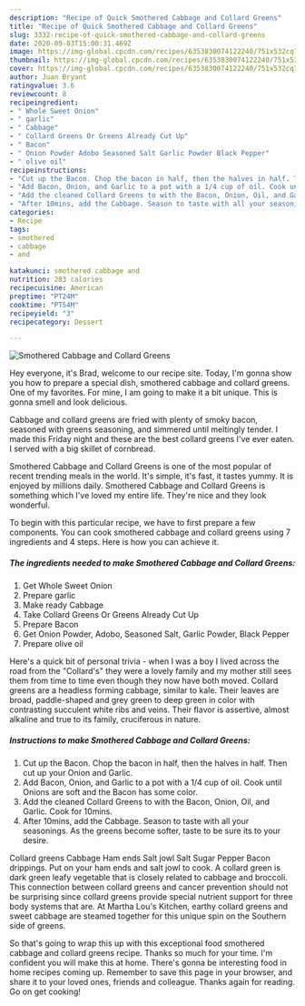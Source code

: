 ```yaml
---
description: "Recipe of Quick Smothered Cabbage and Collard Greens"
title: "Recipe of Quick Smothered Cabbage and Collard Greens"
slug: 3332-recipe-of-quick-smothered-cabbage-and-collard-greens
date: 2020-09-03T15:00:31.469Z
image: https://img-global.cpcdn.com/recipes/6353830074122240/751x532cq70/smothered-cabbage-and-collard-greens-recipe-main-photo.jpg
thumbnail: https://img-global.cpcdn.com/recipes/6353830074122240/751x532cq70/smothered-cabbage-and-collard-greens-recipe-main-photo.jpg
cover: https://img-global.cpcdn.com/recipes/6353830074122240/751x532cq70/smothered-cabbage-and-collard-greens-recipe-main-photo.jpg
author: Juan Bryant
ratingvalue: 3.6
reviewcount: 8
recipeingredient:
- " Whole Sweet Onion"
- " garlic"
- " Cabbage"
- " Collard Greens Or Greens Already Cut Up"
- " Bacon"
- " Onion Powder Adobo Seasoned Salt Garlic Powder Black Pepper"
- " olive oil"
recipeinstructions:
- "Cut up the Bacon. Chop the bacon in half, then the halves in half. Then cut up your Onion and Garlic."
- "Add Bacon, Onion, and Garlic to a pot with a 1/4 cup of oil. Cook until Onions are soft and the Bacon has some color."
- "Add the cleaned Collard Greens to with the Bacon, Onion, Oil, and Garlic. Cook for 10mins."
- "After 10mins, add the Cabbage. Season to taste with all your seasonings. As the greens become softer, taste to be sure its to your desire."
categories:
- Recipe
tags:
- smothered
- cabbage
- and

katakunci: smothered cabbage and 
nutrition: 283 calories
recipecuisine: American
preptime: "PT24M"
cooktime: "PT54M"
recipeyield: "3"
recipecategory: Dessert

---
```



![Smothered Cabbage and Collard Greens](https://img-global.cpcdn.com/recipes/6353830074122240/751x532cq70/smothered-cabbage-and-collard-greens-recipe-main-photo.jpg)

Hey everyone, it's Brad, welcome to our recipe site. Today, I'm gonna show you how to prepare a special dish, smothered cabbage and collard greens. One of my favorites. For mine, I am going to make it a bit unique. This is gonna smell and look delicious.

Cabbage and collard greens are fried with plenty of smoky bacon, seasoned with greens seasoning, and simmered until meltingly tender. I made this Friday night and these are the best collard greens I&#39;ve ever eaten. I served with a big skillet of cornbread.

Smothered Cabbage and Collard Greens is one of the most popular of recent trending meals in the world. It's simple, it's fast, it tastes yummy. It is enjoyed by millions daily. Smothered Cabbage and Collard Greens is something which I've loved my entire life. They're nice and they look wonderful.


To begin with this particular recipe, we have to first prepare a few components. You can cook smothered cabbage and collard greens using 7 ingredients and 4 steps. Here is how you can achieve it.

<!--inarticleads1-->

##### The ingredients needed to make Smothered Cabbage and Collard Greens:

1. Get  Whole Sweet Onion
1. Prepare  garlic
1. Make ready  Cabbage
1. Take  Collard Greens Or Greens Already Cut Up
1. Prepare  Bacon
1. Get  Onion Powder, Adobo, Seasoned Salt, Garlic Powder, Black Pepper
1. Prepare  olive oil


Here&#39;s a quick bit of personal trivia - when I was a boy I lived across the road from the &#34;Collard&#39;s&#34; they were a lovely family and my mother still sees them from time to time even though they now have both moved. Collard greens are a headless forming cabbage, similar to kale. Their leaves are broad, paddle-shaped and grey green to deep green in color with contrasting succulent white ribs and veins. Their flavor is assertive, almost alkaline and true to its family, cruciferous in nature. 

<!--inarticleads2-->

##### Instructions to make Smothered Cabbage and Collard Greens:

1. Cut up the Bacon. Chop the bacon in half, then the halves in half. Then cut up your Onion and Garlic.
1. Add Bacon, Onion, and Garlic to a pot with a 1/4 cup of oil. Cook until Onions are soft and the Bacon has some color.
1. Add the cleaned Collard Greens to with the Bacon, Onion, Oil, and Garlic. Cook for 10mins.
1. After 10mins, add the Cabbage. Season to taste with all your seasonings. As the greens become softer, taste to be sure its to your desire.


Collard greens Cabbage Ham ends Salt jowl Salt Sugar Pepper Bacon drippings. Put on your ham ends and salt jowl to cook. A collard green is dark green leafy vegetable that is closely related to cabbage and broccoli. This connection between collard greens and cancer prevention should not be surprising since collard greens provide special nutrient support for three body systems that are. At Martha Lou&#39;s Kitchen, earthy collard greens and sweet cabbage are steamed together for this unique spin on the Southern side of greens. 

So that's going to wrap this up with this exceptional food smothered cabbage and collard greens recipe. Thanks so much for your time. I'm confident you will make this at home. There's gonna be interesting food in home recipes coming up. Remember to save this page in your browser, and share it to your loved ones, friends and colleague. Thanks again for reading. Go on get cooking!
